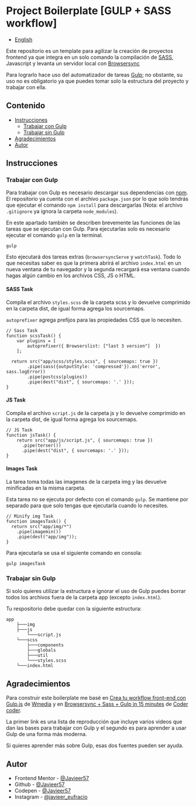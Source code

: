 # Project Boilerplate [GULP + SASS workflow]

-   [English](./README.md)

Este repositorio es un template para agilizar la creación de proyectos frontend ya que integra en un solo comando la compilación de [SASS](https://sass-lang.com/), Javascript y levanta un servidor local con [Browsersync](https://browsersync.io/)

Para lograrlo hace uso del automatizador de tareas [Gulp](https://gulpjs.com/); no obstante, su uso no es obligatorio ya que puedes tomar solo la estructura del proyecto y trabajar con ella.

## Contenido

-   [Instrucciones](#instrucciones)
    -   [Trabajar con Gulp](#trabajar-con-gulp)
    -   [Trabajar sin Gulp](#trabajar-sin-gulp)
-   [Agradecimientos](#agradecimientos)
-   [Autor](#autor)

## Instrucciones

### Trabajar con Gulp

Para trabajar con Gulp es necesario descargar sus dependencias con [npm](https://www.npmjs.com/). El repositorio ya cuenta con el archivo `package.json` por lo que solo tendrás que ejecutar el comando `npm install` para descargarlas (Nota: el archivo `.gitignore` ya ignora la carpeta `node_modules`).

En este apartado también se describen brevemente las funciones de las tareas que se ejecutan con Gulp. Para ejecutarlas solo es necesario ejecutar el comando `gulp` en la terminal.

```
gulp
```

Esto ejecutará dos tareas extras (`browsersyncServe` y `watchTask`). Todo lo que necesitas saber es que la primera abrirá el archivo `index.html` en un nueva ventana de tu navegador y la segunda recargará esa ventana cuando hagas algún cambio en los archivos CSS, JS o HTML.

#### SASS Task

Compila el archivo `styles.scss` de la carpeta scss y lo devuelve comprimido en la carpeta dist, de igual forma agrega los sourcemaps.

`autoprefixer` agrega prefijos para las propiedades CSS que lo necesiten.

```JS
// Sass Task
function scssTask() {
	var plugins = [
		autoprefixer({ Browserslist: ["last 3 version"]  })
	];

  return src("app/scss/styles.scss", { sourcemaps: true })
		.pipe(sass({outputStyle: 'compressed'}).on('error', sass.logError))
		.pipe(postcss(plugins))
		.pipe(dest("dist", { sourcemaps: '.' }));
}
```

#### JS Task

Compila el archivo `script.js` de la carpeta js y lo devuelve comprimido en la carpeta dist, de igual forma agrega los sourcemaps.

```JS
// JS Task
function jsTask() {
  	return src("app/js/script.js", { sourcemaps: true })
      .pipe(terser())
      .pipe(dest("dist", { sourcemaps: '.' }));
}
```

#### Images Task

La tarea toma todas las imagenes de la carpeta img y las devuelve minificadas en la misma carpeta.

Esta tarea no se ejecuta por defecto con el comando `gulp`. Se mantiene por separado para que solo tengas que ejecutarla cuando lo necesites.

```JS
// Minify img Task
function imagesTask() {
  return src("app/img/*")
    .pipe(imagemin())
    .pipe(dest("app/img"));
}
```

Para ejecutarla se usa el siguiente comando en consola:

```
gulp imagesTask
```

### Trabajar sin Gulp

Si solo quieres utilizar la estructura e ignorar el uso de Gulp puedes borrar todos los archivos fuera de la carpeta app (excepto `index.html`).

Tu respositorio debe quedar con la siguiente estructura:

```
app
    ├───img
    ├───js
        └───script.js
    └───scss
        ├───components
        ├───globals
        ├───util
        └───styles.scss
    └───index.html
```

## Agradecimientos

Para construir este boilerplate me basé en [Crea tu workflow front-end con Gulp.js](https://youtube.com/playlist?list=PLM-Y_YQmMEqBscmoT5y_W91oUnr_D4ulf) de [Wmedia](https://www.youtube.com/c/juanwmedia) y en [Browsersync + Sass + Gulp in 15 minutes](https://youtu.be/q0E1hbcj-NI) de [Coder coder](https://www.youtube.com/c/TheCoderCoder).

La primer link es una lista de reproducción que incluye varios videos que dan las bases para trabajar con Gulp y el segundo es para aprender a usar Gulp de una forma más moderna.

Si quieres aprender más sobre Gulp, esas dos fuentes pueden ser ayuda.

## Autor

-   Frontend Mentor - [@Javieer57](https://www.frontendmentor.io/profile/Javieer57)
-   Github - [@Javieer57](https://github.com/Javieer57)
-   Codepen - [@Javieer57](https://codepen.io/Javieer57)
-   Instagram - [@javieer_eufracio](https://www.instagram.com/javieer_eufracio/)
